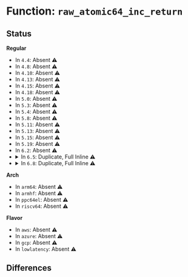 # Function: <code>raw_atomic64_inc_return</code>

## Status
<b>Regular</b>
<ul>
<li>
In <code>4.4</code>: Absent ⚠️
</li>
<li>
In <code>4.8</code>: Absent ⚠️
</li>
<li>
In <code>4.10</code>: Absent ⚠️
</li>
<li>
In <code>4.13</code>: Absent ⚠️
</li>
<li>
In <code>4.15</code>: Absent ⚠️
</li>
<li>
In <code>4.18</code>: Absent ⚠️
</li>
<li>
In <code>5.0</code>: Absent ⚠️
</li>
<li>
In <code>5.3</code>: Absent ⚠️
</li>
<li>
In <code>5.4</code>: Absent ⚠️
</li>
<li>
In <code>5.8</code>: Absent ⚠️
</li>
<li>
In <code>5.11</code>: Absent ⚠️
</li>
<li>
In <code>5.13</code>: Absent ⚠️
</li>
<li>
In <code>5.15</code>: Absent ⚠️
</li>
<li>
In <code>5.19</code>: Absent ⚠️
</li>
<li>
In <code>6.2</code>: Absent ⚠️
</li>
<li>
<details>
<summary>In <code>6.5</code>: Duplicate, Full Inline ⚠️</summary>

**Collision:** Static Duplication

**Inline:** Full

**Transformation:** False

**Instances:**

```
In arch/x86/mm/tlb.c (ffffffff810cc9e5)
Location: include/linux/atomic/atomic-arch-fallback.h:3116
Inline: True
Inline callers:
  - arch/x86/mm/tlb.c:flush_tlb_mm_range
```
```
In arch/x86/platform/efi/efi_64.c (ffffffff836c7982)
Location: include/linux/atomic/atomic-arch-fallback.h:3116
Inline: True
Inline callers:
  - arch/x86/platform/efi/efi_64.c:efi_alloc_page_tables
```
```
In kernel/fork.c (ffffffff810f14cd)
Location: include/linux/atomic/atomic-arch-fallback.h:3116
Inline: True
Inline callers:
  - kernel/fork.c:mm_init
```
```
In kernel/cgroup/pids.c (ffffffff8122be33)
Location: include/linux/atomic/atomic-arch-fallback.h:3116
Inline: True
Inline callers:
  - kernel/cgroup/pids.c:pids_can_fork
```
```
In kernel/bpf/bpf_iter.c (ffffffff81322dc7)
Location: include/linux/atomic/atomic-arch-fallback.h:3116
Inline: True
Inline callers:
  - kernel/bpf/bpf_iter.c:prepare_seq_file
```
```
In kernel/events/core.c (ffffffff81370704)
Location: include/linux/atomic/atomic-arch-fallback.h:3116
Inline: True
Inline callers:
  - kernel/events/core.c:perf_event_alloc
```
```
In mm/rmap.c (ffffffff8140ad57)
Location: include/linux/atomic/atomic-arch-fallback.h:3116
Inline: True
Inline callers:
  - mm/rmap.c:set_tlb_ubc_flush_pending
```
```
In fs/super.c (ffffffff814b2295)
Location: include/linux/atomic/atomic-arch-fallback.h:3116
Inline: True
Inline callers:
  - fs/super.c:super_setup_bdi
```
```
In fs/fuse/dir.c (ffffffff81658b14)
Location: include/linux/atomic/atomic-arch-fallback.h:3116
Inline: True
Inline callers:
  - fs/fuse/dir.c:fuse_entry_unlinked
```
```
In fs/fuse/file.c (ffffffff8165f5a8)
Location: include/linux/atomic/atomic-arch-fallback.h:3116
Inline: True
Inline callers:
  - fs/fuse/file.c:fuse_write_update_attr
  - fs/fuse/file.c:fuse_read_update_size
  - fs/fuse/file.c:fuse_aio_complete
  - fs/fuse/file.c:fuse_finish_open
  - fs/fuse/file.c:fuse_file_alloc
```
```
In fs/fuse/inode.c (ffffffff816651fd)
Location: include/linux/atomic/atomic-arch-fallback.h:3116
Inline: True
Inline callers:
  - fs/fuse/inode.c:fuse_reverse_inval_inode
  - fs/fuse/inode.c:fuse_change_attributes_common
```
```
In block/genhd.c (ffffffff8178eade)
Location: include/linux/atomic/atomic-arch-fallback.h:3116
Inline: True
Inline callers:
  - block/genhd.c:__alloc_disk_node
```
```
In drivers/xen/grant-table.c (ffffffff81a6371a)
Location: include/linux/atomic/atomic-arch-fallback.h:3116
Inline: True
Inline callers:
  - drivers/xen/grant-table.c:gnttab_add_deferred
  - drivers/xen/grant-table.c:gnttab_add_deferred
```
```
In drivers/firmware/efi/cper.c (ffffffff81dcf725)
Location: include/linux/atomic/atomic-arch-fallback.h:3116
Inline: True
Inline callers:
  - drivers/firmware/efi/cper.c:cper_next_record_id
```
```
In net/unix/scm.c (ffffffff81fb11eb)
Location: include/linux/atomic/atomic-arch-fallback.h:3116
Inline: True
Inline callers:
  - net/unix/scm.c:unix_inflight
```
</details>
</li>
<li>
<details>
<summary>In <code>6.8</code>: Duplicate, Full Inline ⚠️</summary>

**Collision:** Static Duplication

**Inline:** Full

**Transformation:** False

**Instances:**

```
In arch/x86/mm/tlb.c (ffffffff810d507e)
Location: include/linux/atomic/atomic-arch-fallback.h:3121
Inline: True
Inline callers:
  - arch/x86/mm/tlb.c:flush_tlb_mm_range
```
```
In arch/x86/platform/efi/efi_64.c (ffffffff838f8582)
Location: include/linux/atomic/atomic-arch-fallback.h:3121
Inline: True
Inline callers:
  - arch/x86/platform/efi/efi_64.c:efi_alloc_page_tables
```
```
In kernel/fork.c (ffffffff810fa8af)
Location: include/linux/atomic/atomic-arch-fallback.h:3121
Inline: True
Inline callers:
  - kernel/fork.c:mm_init
```
```
In kernel/cgroup/pids.c (ffffffff81243e63)
Location: include/linux/atomic/atomic-arch-fallback.h:3121
Inline: True
Inline callers:
  - kernel/cgroup/pids.c:pids_can_fork
```
```
In kernel/bpf/bpf_iter.c (ffffffff81346cf7)
Location: include/linux/atomic/atomic-arch-fallback.h:3121
Inline: True
Inline callers:
  - kernel/bpf/bpf_iter.c:prepare_seq_file
```
```
In kernel/events/core.c (ffffffff81399a04)
Location: include/linux/atomic/atomic-arch-fallback.h:3121
Inline: True
Inline callers:
  - kernel/events/core.c:perf_event_alloc
```
```
In mm/rmap.c (ffffffff81437487)
Location: include/linux/atomic/atomic-arch-fallback.h:3121
Inline: True
```
```
In mm/zswap.c (ffffffff8146f60b)
Location: include/linux/atomic/atomic-arch-fallback.h:3121
Inline: True
Inline callers:
  - mm/zswap.c:zswap_lru_add
```
```
In fs/super.c (ffffffff814e38f5)
Location: include/linux/atomic/atomic-arch-fallback.h:3121
Inline: True
Inline callers:
  - fs/super.c:super_setup_bdi
```
```
In fs/namespace.c (ffffffff81511082)
Location: include/linux/atomic/atomic-arch-fallback.h:3121
Inline: True
Inline callers:
  - fs/namespace.c:alloc_vfsmnt
```
```
In fs/fuse/dir.c (ffffffff81692854)
Location: include/linux/atomic/atomic-arch-fallback.h:3121
Inline: True
Inline callers:
  - fs/fuse/dir.c:fuse_entry_unlinked
```
```
In fs/fuse/file.c (ffffffff816993e8)
Location: include/linux/atomic/atomic-arch-fallback.h:3121
Inline: True
Inline callers:
  - fs/fuse/file.c:fuse_write_update_attr
  - fs/fuse/file.c:fuse_read_update_size
  - fs/fuse/file.c:fuse_aio_complete
  - fs/fuse/file.c:fuse_finish_open
  - fs/fuse/file.c:fuse_file_alloc
```
```
In fs/fuse/inode.c (ffffffff8169f4fd)
Location: include/linux/atomic/atomic-arch-fallback.h:3121
Inline: True
Inline callers:
  - fs/fuse/inode.c:fuse_reverse_inval_inode
  - fs/fuse/inode.c:fuse_change_attributes_common
```
```
In block/genhd.c (ffffffff817d13cd)
Location: include/linux/atomic/atomic-arch-fallback.h:3121
Inline: True
Inline callers:
  - block/genhd.c:__alloc_disk_node
```
```
In drivers/xen/grant-table.c (ffffffff81ab5f69)
Location: include/linux/atomic/atomic-arch-fallback.h:3121
Inline: True
Inline callers:
  - drivers/xen/grant-table.c:gnttab_add_deferred
  - drivers/xen/grant-table.c:gnttab_add_deferred
```
```
In drivers/gpu/drm/drm_file.c (ffffffff81c97598)
Location: include/linux/atomic/atomic-arch-fallback.h:3121
Inline: True
Inline callers:
  - drivers/gpu/drm/drm_file.c:drm_file_alloc
```
```
In drivers/firmware/efi/cper.c (ffffffff81e88455)
Location: include/linux/atomic/atomic-arch-fallback.h:3121
Inline: True
Inline callers:
  - drivers/firmware/efi/cper.c:cper_next_record_id
```
```
In net/unix/scm.c (ffffffff8207e8fb)
Location: include/linux/atomic/atomic-arch-fallback.h:3121
Inline: True
Inline callers:
  - net/unix/scm.c:unix_inflight
```
</details>
</li>
</ul>
<b>Arch</b>
<ul>
<li>
In <code>arm64</code>: Absent ⚠️
</li>
<li>
In <code>armhf</code>: Absent ⚠️
</li>
<li>
In <code>ppc64el</code>: Absent ⚠️
</li>
<li>
In <code>riscv64</code>: Absent ⚠️
</li>
</ul>
<b>Flavor</b>
<ul>
<li>
In <code>aws</code>: Absent ⚠️
</li>
<li>
In <code>azure</code>: Absent ⚠️
</li>
<li>
In <code>gcp</code>: Absent ⚠️
</li>
<li>
In <code>lowlatency</code>: Absent ⚠️
</li>
</ul>

## Differences
